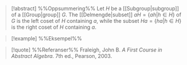 
> [!abstract] %%Oppsummering%%
Let $H$ be a [[Subgroup|subgroup]] of a [[Group|group]] $G$. The [[Delmengde|subset]] $aH =\{ah|h \in H\}$ of $G$ is the left coset of $H$ containing $a$, while the subset $Ha =\{ha|h \in H\}$ is the right coset of $H$ containing $a$. 

> [!example] %%Eksempel%%
> 

> [!quote] %%Referanser%%
> Fraleigh, John B. _A First Course in Abstract Algebra_. 7th ed., Pearson, 2003.